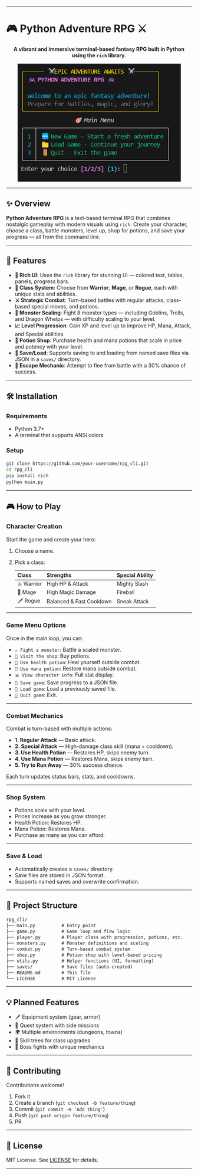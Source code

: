 

---

# 🎮 Python Adventure RPG ⚔️

<div align="center">

**A vibrant and immersive terminal-based fantasy RPG built in Python using the `rich` library.**

![Gameplay Screenshot](image.png)

</div>

---

## ✨ Overview

**Python Adventure RPG** is a text-based terminal RPG that combines nostalgic gameplay with modern visuals using `rich`. Create your character, choose a class, battle monsters, level up, shop for potions, and save your progress — all from the command line.

---

## 🚀 Features

* **🎨 Rich UI**: Uses the `rich` library for stunning UI — colored text, tables, panels, progress bars.
* **🧙 Class System**: Choose from **Warrior**, **Mage**, or **Rogue**, each with unique stats and abilities.
* **⚔️ Strategic Combat**: Turn-based battles with regular attacks, class-based special moves, and potions.
* **👹 Monster Scaling**: Fight 8 monster types — including Goblins, Trolls, and Dragon Whelps — with difficulty scaling to your level.
* **📈 Level Progression**: Gain XP and level up to improve HP, Mana, Attack, and Special abilities.
* **🏪 Potion Shop**: Purchase health and mana potions that scale in price and potency with your level.
* **💾 Save/Load**: Supports saving to and loading from named save files via JSON in a `saves/` directory.
* **🏃 Escape Mechanic**: Attempt to flee from battle with a 30% chance of success.

---

## 🛠️ Installation

### Requirements

* Python 3.7+
* A terminal that supports ANSI colors

### Setup

```bash
git clone https://github.com/your-username/rpg_cli.git
cd rpg_cli
pip install rich
python main.py
```

---

## 🎮 How to Play

### Character Creation

Start the game and create your hero:

1. Choose a name.
2. Pick a class:

   | Class      | Strengths                | Special Ability |
   | ---------- | ------------------------ | --------------- |
   | ⚔️ Warrior | High HP & Attack         | Mighty Slash    |
   | 🔮 Mage    | High Magic Damage        | Fireball        |
   | 🗡️ Rogue  | Balanced & Fast Cooldown | Sneak Attack    |

---

### Game Menu Options

Once in the main loop, you can:

* `⚔️ Fight a monster`: Battle a scaled monster.
* `🏪 Visit the shop`: Buy potions.
* `🧪 Use health potion`: Heal yourself outside combat.
* `🔮 Use mana potion`: Restore mana outside combat.
* `📊 View character info`: Full stat display.
* `💾 Save game`: Save progress to a JSON file.
* `📁 Load game`: Load a previously saved file.
* `🚪 Quit game`: Exit.

---

### Combat Mechanics

Combat is turn-based with multiple actions:

* **1. Regular Attack** — Basic attack.
* **2. Special Attack** — High-damage class skill (mana + cooldown).
* **3. Use Health Potion** — Restores HP, skips enemy turn.
* **4. Use Mana Potion** — Restores Mana, skips enemy turn.
* **5. Try to Run Away** — 30% success chance.

Each turn updates status bars, stats, and cooldowns.

---

### Shop System

* Potions scale with your level.
* Prices increase as you grow stronger.
* Health Potion: Restores HP.
* Mana Potion: Restores Mana.
* Purchase as many as you can afford.

---

### Save & Load

* Automatically creates a `saves/` directory.
* Save files are stored in JSON format.
* Supports named saves and overwrite confirmation.

---

## 📁 Project Structure

```
rpg_cli/
├── main.py          # Entry point
├── game.py          # Game loop and flow logic
├── player.py        # Player class with progression, potions, etc.
├── monsters.py      # Monster definitions and scaling
├── combat.py        # Turn-based combat system
├── shop.py          # Potion shop with level-based pricing
├── utils.py         # Helper functions (UI, formatting)
├── saves/           # Save files (auto-created)
├── README.md        # This file
└── LICENSE          # MIT License
```

---

## 💡 Planned Features

* 🗡 Equipment system (gear, armor)
* 🧭 Quest system with side missions
* 🌍 Multiple environments (dungeons, towns)
* 🧠 Skill trees for class upgrades
* 🐉 Boss fights with unique mechanics

---

## 🤝 Contributing

Contributions welcome!

1. Fork it
2. Create a branch (`git checkout -b feature/thing`)
3. Commit (`git commit -m 'Add thing'`)
4. Push (`git push origin feature/thing`)
5. PR

---

## 📄 License

MIT License. See [LICENSE](LICENSE) for details.

---


